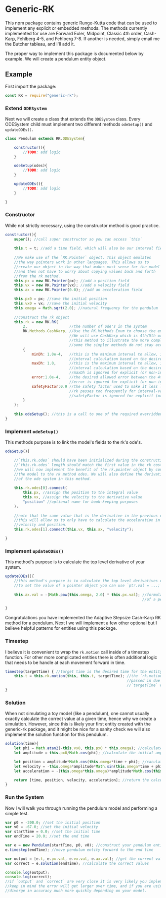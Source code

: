 # Generic-RK

This npm package contains generic Runge-Kutta code that can be used to implement any explicit or embedded methods. The methods currently implemented for use are Forward Euler, Midpoint, Classic 4th order, Cash-Karp, Fehlberg 4-5, and Fehlberg 7-8. If another is needed, simply email me the Butcher tableau, and I'll add it.

The proper way to implement this package is documented below by example. We will create a pendulum entity object.



## Example

First import the package:

```javascript
const RK = require("generic-rk");
```



### Extend `ODESystem`

Next we will create a class that extends the `ODESystem` class. Every ODESystem child must implement two different methods `odeSetup()` and `updateODEs()`.

```javascript
class Pendulum extends RK.ODESystem{

    constructor(){
        //TODO: add logic
    }

    odeSetup(odes){
        //TODO: add logic
    }

    updateODEs(){
        //TODO: add logic
    }

}
```



### Constructor

While not strictly necessary, using the constructor method is good practice.

```javascript
constructor(){
    super(); //call super constructor so you can access `this`
       
    this.t = t; //add a time field, which will also be our interval field
        
    //We make use of the `RK.Pointer` object. This object emulates 
    //the way pointers work in other languages. This allows us to 
    //create our object in the way that makes most sense for the model 
    //and then not have to worry about copying values back and forth 
    //from the rk method.
    this.px = new RK.Pointer(px); //add a position field
    this.vx = new RK.Pointer(vx); //add a velocity field
    this.ax = new RK.Pointer(0.0); //add an acceleration field

    this.px0 = px; //save the initial position
    this.vx0 = vx; //save the initial velocity
    this.omega = Math.sqrt(2.0); //natural frequency for the pendulum
        
    //construct the rk object
    this.rk = new RK.RK(
        2,                   //the number of ode's in the system
        RK.Methods.CashKarp, //Use the RK.Methods Enum to choose the embedded or explicit method to use
                             //We will use CashKarp which is 4th/5th order embedded method. I've chosen 
                             //this method to illustrate the more complex initialization and because
                             //some the simpler methods do not stay accurate for very long
        {
         	minDh: 1.0e-4,   //this is the minimum interval to allow, it will overrule the 
                             //interval calculation based on the desired error value.
          	maxDh: 1.0,      //this is the maximum interval to allow, it will overrule the 
                             //interval calculation based on the desired error value.
                             //maxDh is ignored for explicit (or non-interval varying methods)
          	error:1.0e-4,    //the desired allowed error between the 4th and 5th order methods
                             //error is ignored for explicit (or non-interval varying methods)
           	safetyFactor:0.9 //the safety factor used to make it less likely to have to re-run
                             //rk passes too frequently for interval-varying methods.
                             //safetyFactor is ignored for explicit (or non-interval varying methods)
      	}
    );
        
    this.odeSetup(); //this is a call to one of the required overridden method 
}
```



### Implement `odeSetup()`

This methods purpose is to link the model's fields to the rk's ode's.

```js
odeSetup(){ 

    //`this.rk.odes` should have been initialized during the construction of `this.rk`.
    //`this.rk.odes` length should match the first value in the rk costructor.
    //we will now implement the benefit of the rk.pointer object by connecting the fields of 
    //the model to the rk method odes. We will also define the derivative and integral relations
    //of the ode system in this method.
       
    this.rk.odes[0].connect(
        this.px, //assign the position to the integral value
        this.vx, //assign the velocity to the derivative value
        "position" //optional name for book-keeping purposes
    );
        
    //note that the same value that is the derivative in the previous ode is the integral of this ode
    //this will allow us to only have to calculate the acceleration in order to calculate both
    //velocity and position.
    this.rk.odes[1].connect(this.vx, this.ax, "velocity");

}
```



### Implement `updateODEs()`

This method's purpose is to calculate the top level derivative of your system.

```js
updateODEs(){
    //this method's purpose is to calculate the top level derivatives od your system.
    //to set the value of a pointer object you can use `ptr.val = ...;` as shown below.
    
    this.ax.val = -(Math.pow(this.omega, 2.0) * this.px.val); //formula for the current acceleration 
                                                              //of a pendulum, based on curent position

}
```



Congratulations you have implemented the Adaptive Stepsize Cash-Karp RK method for a pendulum. Next I we will implement a few other optional but I believe helpful patterns for entities using this package.

### Timestep

I believe it is convenient to wrap the `rk.motion` call inside of a timestep function. For other more complicated entities there is often additional logic that needs to be handle at each movement forward in time.

```js
timestep(targetTime) { //target time is the desired time for the entity to now be to
    this.t = this.rk.motion(this, this.t, targetTime); //the `rk.motion` does not alter the interval value 
                                                       //passed in due to the way js arguments work. It returns
                                                       //`targetTime` when the method call completes.
}
```



### Solution

When not simulating a toy model (like a pendulum), one cannot usually exactly calculate the correct value at a given time, hence why we create a simulation. However, since this is likely your first entity created with the generic-rk package, and it might be nice for a sanity check we will also implement the solution function for this pendulum.

```js
solution(time){
    let phi = Math.atan2(-this.vx0, this.px0 * this.omega); //calculate the initial angle
    let amplitude = this.px0/Math.cos(phi); //calculate the initial amplitude

    let position = amplitude*Math.cos(this.omega*time + phi); //caculate the current position
    let velocity = -this.omega*amplitude*Math.sin(this.omega*time + phi); //calculate the current velocity
    let acceleration = -(this.omega*this.omega)*amplitude*Math.cos(this.omega*time + phi); //calculate the current acceleration

    return [time, position, velocity, acceleration]; //return the calculated values so you can check your work.
}
```



### Run the System

Now I will walk you through running the pendulum model and performing a simple test.

```js
var p0 = -200.0; //set the initial position
var v0 = -67.0; //set the initial velocity
var startTime = 0.0; //set the initial time
var endTime = 20.0; //set the end time

var e = new Pendulum(startTime, p0, v0); //construct your pendulum entity
e.timestep(endTime); //move pendulum entity forward to the end time

var output = [e.t, e.px.val, e.vx.val, e.ax.val]; //get the current values that you want to check
var correct = e.solution(endTime); //calculate the correct values

console.log(output);
console.log(correct); 
//if `output` and `correct` are very close it is very likely you implemented everything correctly
//keep in mind the error will get larger over time, and if you are using simpler RK methods it might
//diverge in accuracy much more quickly depending on your model.
```

